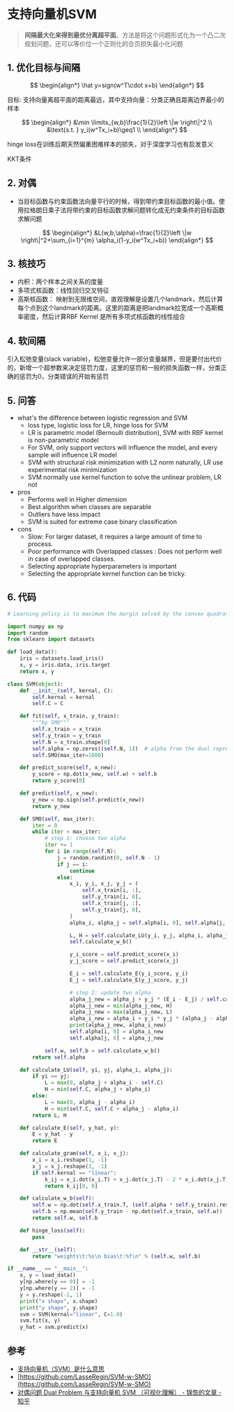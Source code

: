 # 支持向量机SVM

> **间隔最大化来得到最优分离超平面**。方法是将这个问题形式化为一个凸二次规划问题，还可以等价位一个正则化的合页损失最小化问题

## 1. 优化目标与间隔

$$
\begin{align*}
\hat y=sign(w^T\cdot x+b)
\end{align*}
$$

目标: 支持向量离超平面的距离最远，其中支持向量：分类正确且距离边界最小的样本

$$
\begin{align*}
&\min \limits_{w,b}\frac{1}{2}\left \|w \right\|^2 \\
&\text{s.t. }  y_i(w^Tx_i+b)\geq1 \\
\end{align*}
$$

hinge loss在训练后期天然偏重困难样本的损失，对于深度学习也有启发意义

KKT条件

## 2. 对偶

- 当目标函数与约束函数法向量平行的时候，得到带约束目标函数的最小值。使用拉格朗日乘子法将带约束的目标函数求解问题转化成无约束条件的目标函数求解问题

$$
\begin{align*}
&L(w,b,\alpha)=\frac{1}{2}\left \|w \right\|^2+\sum_{i=1}^{m} \alpha_i(1-y_i(w^Tx_i+b))
\end{align*}
$$

## 3. 核技巧

- 内积：两个样本之间关系的度量
- 多项式核函数：线性回归交叉特征
- 高斯核函数： 映射到无限维空间，直观理解是设置几个landmark，然后计算每个点到这个landmark的距离。这里的距离是把landmark拉宽成一个高斯概率密度，然后计算RBF Kernel 是所有多项式核函数的线性组合

## 4. 软间隔

引入松弛变量(slack variable)，松弛变量允许一部分变量越界，但是要付出代价的，新增一个超参数来决定惩罚力度，这里的惩罚和一般的损失函数一样，分类正确的惩罚为0，分类错误的开始有惩罚

## 5. 问答

- what's the difference between logistic regression and SVM
  - loss type, logistic loss for LR, hinge loss for SVM
  - LR is parametric model (Bernoulli distribution), SVM with RBF kernel is non-parametric model
  - For SVM, only support vectors will influence the model, and every sample will influence LR model
  - SVM with structural risk minimization with L2 norm naturally, LR use experimential risk minimization
  - SVM normally use kernel function to solve the unlinear problem, LR not
- pros
  - Performs well in Higher dimension
  - Best algorithm when classes are separable
  - Outliers have less impact
  - SVM is suited for extreme case binary classification
- cons
  - Slow: For larger dataset, it requires a large amount of time to process.
  - Poor performance with Overlapped classes : Does not perform well in case of overlapped classes.
  - Selecting appropriate hyperparameters is important
  - Selecting the appropriate kernel function can be tricky.

## 6. 代码

```python
# Learning policy is to maximum the margin solved by the convex quadratic programming

import numpy as np
import random
from sklearn import datasets

def load_data():
    iris = datasets.load_iris()
    x, y = iris.data, iris.target
    return x, y

class SVM(object):
    def __init__(self, kernal, C):
        self.kernal = kernal
        self.C = C

    def fit(self, x_train, y_train):
        """by SMO"""
        self.x_train = x_train
        self.y_train = y_train
        self.N = x_train.shape[0]
        self.alpha = np.zeros((self.N, 1))  # alpha from the dual representation
        self.SMO(max_iter=1000)

    def predict_score(self, x_new):
        y_score = np.dot(x_new, self.w) + self.b
        return y_score[0]

    def predict(self, x_new):
        y_new = np.sign(self.predict(x_new))
        return y_new

    def SMO(self, max_iter):
        iter = 0
        while iter < max_iter:
            # step 1: choose two alpha
            iter += 1
            for i in range(self.N):
                j = random.randint(0, self.N - 1)
                if j == i:
                    continue
                else:
                    x_i, y_i, x_j, y_j = (
                        self.x_train[i, :],
                        self.y_train[i, 0],
                        self.x_train[j, :],
                        self.y_train[j, 0],
                    )
                    alpha_i, alpha_j = self.alpha[i, 0], self.alpha[j, 0]

                    L, H = self.calculate_LU(y_i, y_j, alpha_i, alpha_j)
                    self.calculate_w_b()

                    y_i_score = self.predict_score(x_i)
                    y_j_score = self.predict_score(x_j)

                    E_i = self.calculate_E(y_i_score, y_i)
                    E_j = self.calculate_E(y_j_score, y_j)

                    # step 2: update two alpha
                    alpha_j_new = alpha_j + y_j * (E_i - E_j) / self.calculate_gram(x_i, x_j)
                    alpha_j_new = min(alpha_j_new, H)
                    alpha_j_new = max(alpha_j_new, L)
                    alpha_i_new = alpha_i + y_i * y_j * (alpha_j - alpha_j_new)
                    print(alpha_j_new, alpha_i_new)
                    self.alpha[i, 0] = alpha_i_new
                    self.alpha[j, 0] = alpha_j_new

            self.w, self.b = self.calculate_w_b()
        return self.alpha

    def calculate_LU(self, yi, yj, alpha_i, alpha_j):
        if yi == yj:
            L = max(0, alpha_j + alpha_i - self.C)
            H = min(self.C, alpha_j + alpha_i)
        else:
            L = max(0, alpha_j - alpha_i)
            H = min(self.C, self.C + alpha_j - alpha_i)
        return L, H

    def calculate_E(self, y_hat, y):
        E = y_hat - y
        return E

    def calculate_gram(self, x_i, x_j):
        x_i = x_i.reshape(1, -1)
        x_j = x_j.reshape(1, -1)
        if self.kernal == "linear":
            k_ij = x_i.dot(x_i.T) + x_j.dot(x_j.T) - 2 * x_i.dot(x_j.T)
            return k_ij[0, 0]

    def calculate_w_b(self):
        self.w = np.dot(self.x_train.T, (self.alpha * self.y_train).reshape(-1, 1))
        self.b = np.mean(self.y_train - np.dot(self.x_train, self.w))
        return self.w, self.b

    def hinge_loss(self):
        pass

    def __str__(self):
        return "weights\t:%s\n bias\t:%f\n" % (self.w, self.b)

if __name__ == "__main__":
    x, y = load_data()
    y[np.where(y == 0)] = -1
    y[np.where(y == 2)] = -1
    y = y.reshape(-1, 1)
    print("x shape", x.shape)
    print("y shape", y.shape)
    svm = SVM(kernal="linear", C=1.0)
    svm.fit(x, y)
    y_hat = svm.predict(x)
```

## 参考

- [支持向量机（SVM）是什么意思](https://www.zhihu.com/question/21094489)
- [https://github.com/LasseRegin/SVM-w-SMO](https://github.com/LasseRegin/SVM-w-SMO)
- [对偶问题 Dual Problem 与支持向量机 SVM （可视化理解） - 锦恢的文章 - 知乎](https://zhuanlan.zhihu.com/p/675943229)
